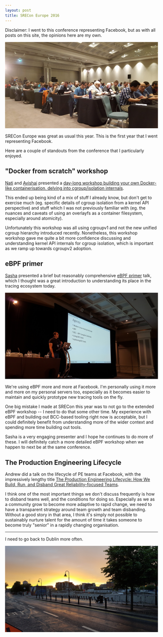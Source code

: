 ```yaml
---
layout: post
title: SRECon Europe 2016
---
```


Disclaimer: I went to this conference representing Facebook, but as with all
posts on this site, the opinions here are my own.

![Attendees at SRECon](/images/blog/srecon2016/rows.jpg)

SRECon Europe was great as usual this year. This is the first year that I went
representing Facebook.

Here are a couple of standouts from the conference that I particularly enjoyed.

## "Docker from scratch" workshop

[Nati](https://twitter.com/nocoot) and [Avishai](https://twitter.com/nukemberg)
presented a [day-long workshop building your own Docker-like containerisation,
delving into cgroup/isolation
internals](https://www.usenix.org/conference/srecon16europe/program/presentation/ish-shalom).

This ended up being kind of a mix of stuff I already know, but don't get to
exercise much (eg. specific details of cgroup isolation from a kernel API
perspective) and stuff which I was not previously familiar with (eg. the
nuances and caveats of using an overlayfs as a container filesystem, especially
around atomicity).

Unfortunately this workshop was all using cgroupv1 and not the new unified
cgroup hierarchy introduced recently. Nonetheless, this workshop workshop gave
me quite a bit more confidence discussing and understanding kernel API
internals for cgroup isolation, which is important as we ramp up towards
cgroupv2 adoption.

## eBPF primer

[Sasha](https://twitter.com/goldshtn) presented a brief but
reasonably comprehensive [eBPF
primer](https://srecon16europe.sched.org/event/7Vjv/the-next-linux-superpower-ebpf-primer)
talk, which I thought was a great introduction to understanding its place in
the tracing ecosystem today.

![Sasha talking about eBPF](/images/blog/srecon2016/ebpf.jpg)

We're using eBPF more and more at Facebook. I'm personally using it more and
more on my personal servers too, especially as it becomes easier to maintain
and quickly prototype new tracing tools on the fly.

One big mistake I made at SRECon this year was to not go to the extended eBPF
workshop -- I need to do that some other time. My experience with eBPF and
building out BCC-based tooling right now is acceptable, but I could definitely
benefit from understanding more of the wider context and spending more time
building out tools.

Sasha is a very engaging presenter and I hope he continues to do more of these.
I will definitely catch a more detailed eBPF workshop when we happen to next be
at the same conference.

## The Production Engineering Lifecycle

Andrew did a talk on the lifecycle of PE teams at Facebook, with the
impressively lengthy title [The Production Engineering Lifecycle: How We Build,
Run, and Disband Great Reliability-focused
Teams](https://www.usenix.org/conference/srecon16europe/program/presentation/ryan).

I think one of the most important things we don't discuss frequently is how to
disband teams well, and the conditions for doing so. Especially as we as a
community grow to become more adaptive to rapid change, we need to have a
transparent strategy around team growth and team disbanding. Without a good
story in that area, I think it's simply not possible to sustainably nurture
talent for the amount of time it takes someone to become truly "senior" in a
rapidly changing organisation.

---

I need to go back to Dublin more often.

![Dublin sunset](/images/blog/srecon2016/sunset.jpg)
